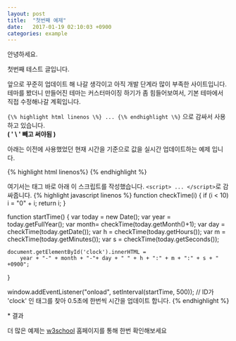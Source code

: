```yaml
---
layout: post
title:  "첫번째 예제"
date:   2017-01-19 02:10:03 +0900
categories: example
---
```


안녕하세요.

첫번째 테스트 글입니다.

앞으로 꾸준히 업데이트 해 나갈 생각이고 아직 개발 단계라 많이 부족한 사이트입니다.<br/>
테마를 봤더니 만들어진 테마는 커스터마이징 하기가 좀 힘들어보여서, 기본 테마에서 직접 수정해나갈 계획입니다.


`{\% highlight html linenos \%} ... {\% endhighlight \%}` 으로 감싸서 사용하고 있습니다.<br/>
**( ' \\ ' 빼고 써야됨 )**

아래는 이전에 사용했었던 현재 시간을 기준으로 값을 실시간 업데이트하는 예제 입니다.


{% highlight html linenos%}
<span id="clock"></span>
{% endhighlight %}

여기서는 태그 바로 아래 이 스크립트를 작성했습니다. `<script> ... </script>`로 감싸줍니다.
{% highlight javascript linenos %}
function checkTime(i) {
    if (i < 10) i = "0" + i;
    return i;
}

function startTime() {
    var today = new Date();
    var year = today.getFullYear();
    var month= checkTime(today.getMonth()+1);
    var day  = checkTime(today.getDate());
    var h = checkTime(today.getHours());
    var m = checkTime(today.getMinutes());
    var s = checkTime(today.getSeconds());

    document.getElementById('clock').innerHTML =
        year + "-" + month + "-"+ day + " " + h + ":" + m + ":" + s + " +0900";
}

window.addEventListener("onload", setInterval(startTime, 500));
// ID가 'clock' 인 태그를 찾아 0.5초에 한번씩 시간을 업데이트 합니다.
{% endhighlight %}

\* 결과
<div id="clock" ></div>

<script>
function checkTime(i) {
    if (i < 10) i = "0" + i;
    return i;
}

function startTime() {
    var today = new Date();
    var year = today.getFullYear();
    var month= checkTime(today.getMonth()+1);
    var day  = checkTime(today.getDate());
    var h = checkTime(today.getHours());
    var m = checkTime(today.getMinutes());
    var s = checkTime(today.getSeconds());

    document.getElementById('clock').innerHTML =
        year + "-" + month + "-"+ day + " " + h + ":" + m + ":" + s + " +0900<br/><br/>";
}

window.addEventListener("onload", setInterval(startTime, 500));
</script>

더 많은 예제는 [w3school][w3school_link] 홈페이지를 통해 한번 확인해보세요

[w3school_link]: http://www.w3schools.com/
